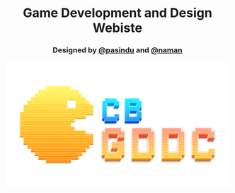 <h1 align="center">Game Development and Design Webiste</h1>
<h3 align="middle">Designed by <a href="https://github.com/pasindu651">@pasindu</a> and <a href="https://github.com/NamanBiyani06">@naman</a></h3>

![](images/logo.png)
